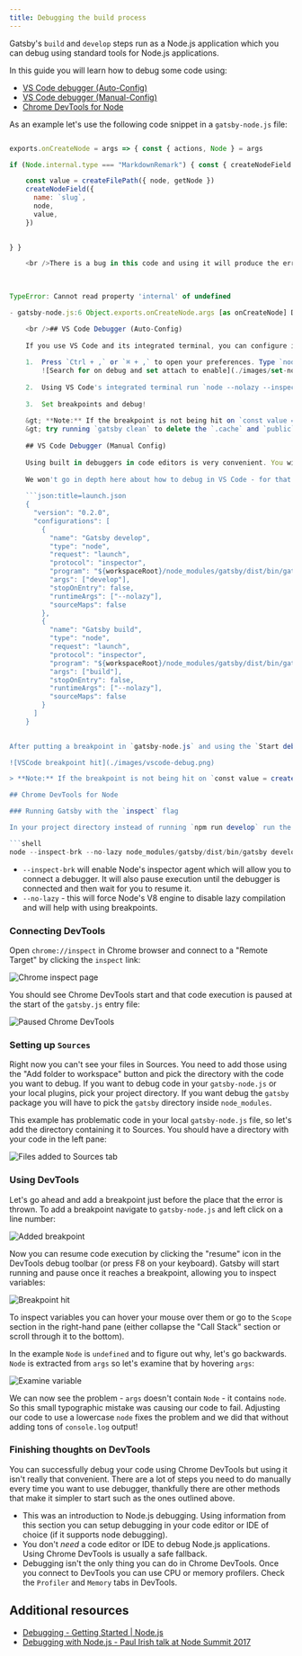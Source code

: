 ```yaml
---
title: Debugging the build process
---
```


Gatsby's `build` and `develop` steps run as a Node.js application which you can debug using standard tools for Node.js applications.

In this guide you will learn how to debug some code using:

- [VS Code debugger (Auto-Config)](#vs-code-debugger-auto-config)
- [VS Code debugger (Manual-Config)](#vs-code-debugger-manual-config)
- [Chrome DevTools for Node](#chrome-devtools-for-node)

As an example let's use the following code snippet in a `gatsby-node.js` file:

```js:title=gatsby-node.js const { createFilePath } = require("gatsby-source-filesystem")

exports.onCreateNode = args => { const { actions, Node } = args

if (Node.internal.type === "MarkdownRemark") { const { createNodeField } = actions

    const value = createFilePath({ node, getNode })
    createNodeField({
      name: `slug`,
      node,
      value,
    })
    

} }

    <br />There is a bug in this code and using it will produce the error below:
    
    

TypeError: Cannot read property 'internal' of undefined

- gatsby-node.js:6 Object.exports.onCreateNode.args [as onCreateNode] D:/dev/blog-v2/gatsby-node.js:6:12

    <br />## VS Code Debugger (Auto-Config)
    
    If you use VS Code and its integrated terminal, you can configure it to automatically create the debug config for you.
    
    1.  Press `Ctrl + ,` or `⌘ + ,` to open your preferences. Type `node debug` into the search bar. Make sure the `Auto Attach` option is set to `on`.
        ![Search for on debug and set attach to enable](./images/set-node-attach-to-on.png)
    
    2.  Using VS Code's integrated terminal run `node --nolazy --inspect-brk node_modules/.bin/gatsby develop` instead of `gatsby develop`
    
    3.  Set breakpoints and debug!
    
    &gt; **Note:** If the breakpoint is not being hit on `const value = createFilePath({ node, getNode })`
    &gt; try running `gatsby clean` to delete the `.cache` and `public` folder and try again.
    
    ## VS Code Debugger (Manual Config)
    
    Using built in debuggers in code editors is very convenient. You will be able to skip a lot of setup needed to use Chrome DevTools. You will also be able to put breakpoints in the same view you write your code.
    
    We won't go in depth here about how to debug in VS Code - for that you can check the [excellent VS Code documentation](https://code.visualstudio.com/docs/editor/debugging). We will however share a launch configuration needed to run and debug Gatsby:
    
    ```json:title=launch.json
    {
      "version": "0.2.0",
      "configurations": [
        {
          "name": "Gatsby develop",
          "type": "node",
          "request": "launch",
          "protocol": "inspector",
          "program": "${workspaceRoot}/node_modules/gatsby/dist/bin/gatsby",
          "args": ["develop"],
          "stopOnEntry": false,
          "runtimeArgs": ["--nolazy"],
          "sourceMaps": false
        },
        {
          "name": "Gatsby build",
          "type": "node",
          "request": "launch",
          "protocol": "inspector",
          "program": "${workspaceRoot}/node_modules/gatsby/dist/bin/gatsby",
          "args": ["build"],
          "stopOnEntry": false,
          "runtimeArgs": ["--nolazy"],
          "sourceMaps": false
        }
      ]
    }
    

After putting a breakpoint in `gatsby-node.js` and using the `Start debugging` command from VS Code you can see the final result:

![VSCode breakpoint hit](./images/vscode-debug.png)

> **Note:** If the breakpoint is not being hit on `const value = createFilePath({ node, getNode })` try running `gatsby clean` to delete the `.cache` and `public` folder and try again.

## Chrome DevTools for Node

### Running Gatsby with the `inspect` flag

In your project directory instead of running `npm run develop` run the following command:

```shell
node --inspect-brk --no-lazy node_modules/gatsby/dist/bin/gatsby develop
```

- `--inspect-brk` will enable Node's inspector agent which will allow you to connect a debugger. It will also pause execution until the debugger is connected and then wait for you to resume it.
- `--no-lazy` - this will force Node's V8 engine to disable lazy compilation and will help with using breakpoints.

### Connecting DevTools

Open `chrome://inspect` in Chrome browser and connect to a "Remote Target" by clicking the `inspect` link:

![Chrome inspect page](./images/chrome-devtools-inspect.png)

You should see Chrome DevTools start and that code execution is paused at the start of the `gatsby.js` entry file:

![Paused Chrome DevTools](./images/chrome-devtools-init.png)

### Setting up `Sources`

Right now you can't see your files in Sources. You need to add those using the "Add folder to workspace" button and pick the directory with the code you want to debug. If you want to debug code in your `gatsby-node.js` or your local plugins, pick your project directory. If you want debug the `gatsby` package you will have to pick the `gatsby` directory inside `node_modules`.

This example has problematic code in your local `gatsby-node.js` file, so let's add the directory containing it to Sources. You should have a directory with your code in the left pane:

![Files added to Sources tab](./images/chrome-devtools-files.png)

### Using DevTools

Let's go ahead and add a breakpoint just before the place that the error is thrown. To add a breakpoint navigate to `gatsby-node.js` and left click on a line number:

![Added breakpoint](./images/chrome-devtools-new-breakpoint.png)

Now you can resume code execution by clicking the "resume" icon in the DevTools debug toolbar (or press F8 on your keyboard). Gatsby will start running and pause once it reaches a breakpoint, allowing you to inspect variables:

![Breakpoint hit](./images/chrome-devtools-breakpoint-hit.png)

To inspect variables you can hover your mouse over them or go to the `Scope` section in the right-hand pane (either collapse the "Call Stack" section or scroll through it to the bottom).

In the example `Node` is `undefined` and to figure out why, let's go backwards. `Node` is extracted from `args` so let's examine that by hovering `args`:

![Examine variable](./images/chrome-devtools-examine-var.png)

We can now see the problem - `args` doesn't contain `Node` - it contains `node`. So this small typographic mistake was causing our code to fail. Adjusting our code to use a lowercase `node` fixes the problem and we did that without adding tons of `console.log` output!

### Finishing thoughts on DevTools

You can successfully debug your code using Chrome DevTools but using it isn't really that convenient. There are a lot of steps you need to do manually every time you want to use debugger, thankfully there are other methods that make it simpler to start such as the ones outlined above.

- This was an introduction to Node.js debugging. Using information from this section you can setup debugging in your code editor or IDE of choice (if it supports node debugging).
- You don't *need* a code editor or IDE to debug Node.js applications. Using Chrome DevTools is usually a safe fallback.
- Debugging isn't the only thing you can do in Chrome DevTools. Once you connect to DevTools you can use CPU or memory profilers. Check the `Profiler` and `Memory` tabs in DevTools.

## Additional resources

- [Debugging - Getting Started | Node.js](https://nodejs.org/en/docs/guides/debugging-getting-started/)
- [Debugging with Node.js - Paul Irish talk at Node Summit 2017](https://www.youtube.com/watch?v=Xb_0awoShR8)